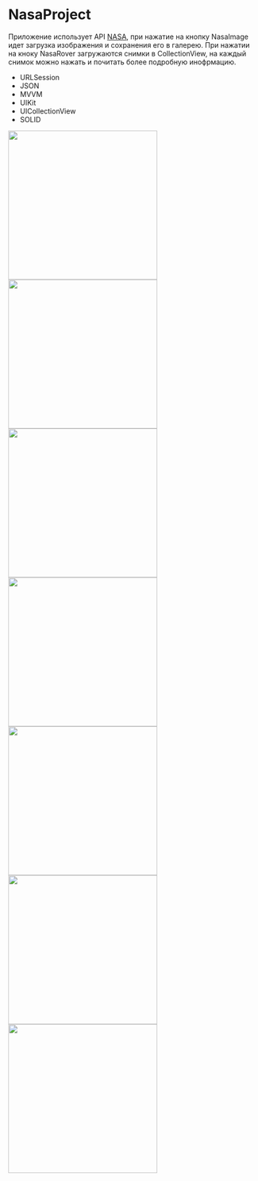 # NasaProject

Приложение использует API [NASA](https://api.nasa.gov), при нажатие на кнопку NasaImage идет загрузка изображения и сохранения его в галерею. При нажатии на кноку NasaRover загружаются снимки в CollectionView, на каждый снимок можно нажать и почитать более подробную инофрмацию.

- URLSession
- JSON
- MVVM
- UIKit
- UICollectionView
- SOLID


<img src="https://user-images.githubusercontent.com/81886542/136708790-ee18ce55-c5b9-4e23-9175-44c0f50f8a3a.png" width="300" />

<img src="https://user-images.githubusercontent.com/81886542/137019509-59de5ae5-7f4a-430c-a594-604ca9fe0217.png" width="300" />
<img src="https://user-images.githubusercontent.com/81886542/137217978-b5b36da7-89f4-4c0f-b0c3-f766a7ed0187.png" width="300" />
<img src="https://user-images.githubusercontent.com/81886542/138468321-8e223f4b-3e49-4bd9-a4b6-ca7f3088bafa.png" width="300" />

<img src="https://user-images.githubusercontent.com/81886542/140639188-e373a801-c3f3-4e9c-8c28-3728acb00cf3.png" width="300" />


<img src="https://user-images.githubusercontent.com/81886542/135909760-3e9508a1-7625-469d-b8b8-f405f3c13cd5.png" width="300" />



<img src="https://user-images.githubusercontent.com/81886542/135909766-2eb543e2-a2a7-4d5d-8aa4-64ab1d75a217.png" width="300" />

